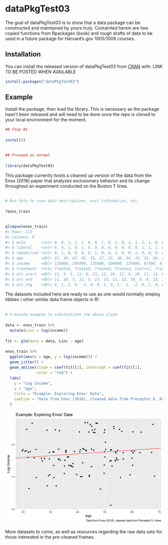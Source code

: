 
<!-- README.md is generated from README.Rmd. Please edit that file -->

# dataPkgTest03

<!-- badges: start -->

<!-- badges: end -->

The goal of dataPkgTest03 is to show that a data package can be
constructed and maintained by yours truly. Containted herein are two
copied functions from Rpackages (book) and rough drafts of data to be
used in a future package for Harvard’s gov 1005/1006 courses.

## Installation

You can install the released version of dataPkgTest03 from
[CRAN](https://CRAN.R-project.org) with: LINK TO BE POSTED WHEN
AVAILABLE

``` r
install.packages("dataPkgTest03")
```

## Example

Install the package, then load the library. This is necessary as the
package hasn’t been released and will need to be done once the repo is
cloned to your local environment for the moment.

``` r
## Step #1

install()
```

``` r

## Proceed as normal

library(dataPkgTest03)
```

This package currently hosts a cleaned up version of the data from the
Enos (2016) paper that analyzes exclusionary behavior and its change
throughout an experiment conducted on the Boston T lines.

``` r

# Run this to view data descriptions, unit information, etc. 

?enos_train
```

``` r

glimpse(enos_train)
#> Rows: 115
#> Columns: 9
#> $ male       <int> 0, 0, 1, 1, 1, 0, 0, 1, 0, 1, 0, 1, 1, 1, 1, 0, 0, 1, 0,...
#> $ liberal    <int> 0, 0, 1, 0, 1, 0, 0, 0, 0, 0, 0, 0, 0, 1, 1, 1, 0, 0, 1,...
#> $ republican <int> 0, 1, 0, 0, 0, 0, 1, 0, 0, 1, 0, 0, 1, 0, 0, 0, 0, 1, 0,...
#> $ age        <dbl> 31, 34, 63, 45, 55, 37, 53, 36, 54, 42, 33, 50, 24, 40, ...
#> $ income     <dbl> 135000, 105000, 135000, 300000, 135000, 87500, 87500, 13...
#> $ treatment  <fct> Treated, Treated, Treated, Treated, Control, Treated, Co...
#> $ att_start  <dbl> 11, 9, 3, 11, 8, 13, 13, 10, 12, 9, 10, 11, 13, 6, 8, 13...
#> $ att_end    <dbl> 11, 10, 5, 11, 5, 13, 13, 11, 12, 10, 9, 9, 13, 7, 8, 13...
#> $ att_chg    <dbl> 0, 1, 2, 0, -3, 0, 0, 1, 0, 1, -1, -2, 0, 1, 0, 0, 1, 0,...
```

The datasets included here are ready to use as one would normally employ
tibbles / other similar data frame objects in R\!

``` r

# 5-minute example to substantiate the above claim

data <- enos_train %>% 
  mutate(Linc = log(income))

fit <- glm(data = data, Linc ~ age)

enos_train %>% 
  ggplot(aes(x = age, y = log(income))) + 
  geom_jitter() +
  geom_abline(slope = coef(fit)[2], intercept = coef(fit)[1], 
              color = "red") +
  labs(
    y = "Log Income",
    x = "Age",
    title = "Example: Exploring Enos' Data",
    caption = "Data from Enos (2016), cleaned data from Preceptor D. Kane"
  )
```

![](img1.png)

More datasets to come, as well as resources regarding the raw data sets
for those interested in the pre-cleaned frames.
